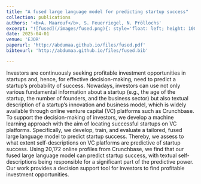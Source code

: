 ```yaml
---
title: "A fused large language model for predicting startup success"
collection: publications
authors: '<b>A. Maarouf</b>, S. Feuerriegel, N. Pröllochs'
excerpt: "![fused](/images/fused.png){: style='float: left; height: 100px'}"
date: 2025-04-01
venue: 'EJOR'
paperurl: 'http://abdumaa.github.io/files/fused.pdf'
bibtexurl: 'http://abdumaa.github.io/files/fused.bib'

---
```

Investors are continuously seeking profitable investment opportunities in startups and, hence, for effective decision-making, need to predict a startup’s probability of success. Nowadays, investors can use not only various fundamental information about a startup (e.g., the age of the startup, the number of founders, and the business sector) but also textual description of a startup’s innovation and business model, which is widely available through online venture capital (VC) platforms such as Crunchbase. To support the decision-making of investors, we develop a machine learning approach with the aim of locating successful startups on VC platforms. Specifically, we develop, train, and evaluate a tailored, fused large language model to predict startup success. Thereby, we assess to what extent self-descriptions on VC platforms are predictive of startup success. Using 20,172 online profiles from Crunchbase, we find that our fused large language model can predict startup success, with textual self-descriptions being responsible for a significant part of the predictive power. Our work provides a decision support tool for investors to find profitable investment opportunities.